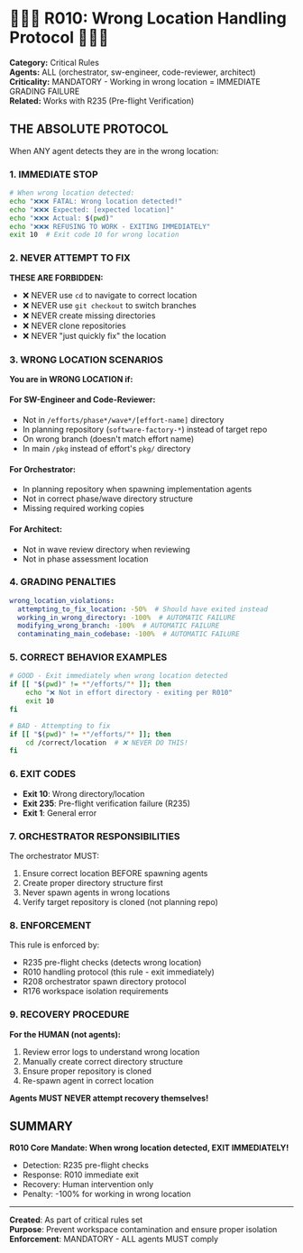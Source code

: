 # 🚨🚨🚨 R010: Wrong Location Handling Protocol 🚨🚨🚨

**Category:** Critical Rules  
**Agents:** ALL (orchestrator, sw-engineer, code-reviewer, architect)  
**Criticality:** MANDATORY - Working in wrong location = IMMEDIATE GRADING FAILURE  
**Related:** Works with R235 (Pre-flight Verification)

## THE ABSOLUTE PROTOCOL

When ANY agent detects they are in the wrong location:

### 1. IMMEDIATE STOP
```bash
# When wrong location detected:
echo "❌❌❌ FATAL: Wrong location detected!"
echo "❌❌❌ Expected: [expected location]"
echo "❌❌❌ Actual: $(pwd)"
echo "❌❌❌ REFUSING TO WORK - EXITING IMMEDIATELY"
exit 10  # Exit code 10 for wrong location
```

### 2. NEVER ATTEMPT TO FIX
**THESE ARE FORBIDDEN:**
- ❌ NEVER use `cd` to navigate to correct location
- ❌ NEVER use `git checkout` to switch branches  
- ❌ NEVER create missing directories
- ❌ NEVER clone repositories
- ❌ NEVER "just quickly fix" the location

### 3. WRONG LOCATION SCENARIOS

**You are in WRONG LOCATION if:**

#### For SW-Engineer and Code-Reviewer:
- Not in `/efforts/phase*/wave*/[effort-name]` directory
- In planning repository (`software-factory-*`) instead of target repo
- On wrong branch (doesn't match effort name)
- In main `/pkg` instead of effort's `pkg/` directory

#### For Orchestrator:
- In planning repository when spawning implementation agents
- Not in correct phase/wave directory structure
- Missing required working copies

#### For Architect:
- Not in wave review directory when reviewing
- Not in phase assessment location

### 4. GRADING PENALTIES

```yaml
wrong_location_violations:
  attempting_to_fix_location: -50%  # Should have exited instead
  working_in_wrong_directory: -100%  # AUTOMATIC FAILURE
  modifying_wrong_branch: -100%  # AUTOMATIC FAILURE  
  contaminating_main_codebase: -100%  # AUTOMATIC FAILURE
```

### 5. CORRECT BEHAVIOR EXAMPLES

```bash
# GOOD - Exit immediately when wrong location detected
if [[ "$(pwd)" != *"/efforts/"* ]]; then
    echo "❌ Not in effort directory - exiting per R010"
    exit 10
fi

# BAD - Attempting to fix
if [[ "$(pwd)" != *"/efforts/"* ]]; then
    cd /correct/location  # ❌ NEVER DO THIS!
fi
```

### 6. EXIT CODES

- **Exit 10**: Wrong directory/location
- **Exit 235**: Pre-flight verification failure (R235)
- **Exit 1**: General error

### 7. ORCHESTRATOR RESPONSIBILITIES

The orchestrator MUST:
1. Ensure correct location BEFORE spawning agents
2. Create proper directory structure first  
3. Never spawn agents in wrong locations
4. Verify target repository is cloned (not planning repo)

### 8. ENFORCEMENT

This rule is enforced by:
- R235 pre-flight checks (detects wrong location)
- R010 handling protocol (this rule - exit immediately)
- R208 orchestrator spawn directory protocol
- R176 workspace isolation requirements

### 9. RECOVERY PROCEDURE

**For the HUMAN (not agents):**
1. Review error logs to understand wrong location
2. Manually create correct directory structure
3. Ensure proper repository is cloned
4. Re-spawn agent in correct location

**Agents MUST NEVER attempt recovery themselves!**

## SUMMARY

**R010 Core Mandate: When wrong location detected, EXIT IMMEDIATELY!**

- Detection: R235 pre-flight checks
- Response: R010 immediate exit
- Recovery: Human intervention only
- Penalty: -100% for working in wrong location

---
**Created**: As part of critical rules set  
**Purpose**: Prevent workspace contamination and ensure proper isolation
**Enforcement**: MANDATORY - ALL agents MUST comply